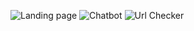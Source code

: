 ![Landing page](https://i.ibb.co/1LBDtkw/screencapture-cyber-security-chatbot-vercel-app-sign-in-2024-02-13-14-38-58.png)
![Chatbot](https://i.ibb.co/FnJgLFN/screencapture-cyber-security-chatbot-vercel-app-2024-02-13-14-39-33.png)
![Url Checker](https://i.ibb.co/sVW1Yd3/screencapture-cyber-security-chatbot-vercel-app-url-checker-2024-02-13-14-40-53.png)

